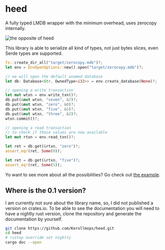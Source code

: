 # heed
A fully typed LMDB wrapper with the minimum overhead, uses zerocopy internally.

![the opposite of heed](https://thesaurus.plus/img/antonyms/153/heed.png)

This library is able to serialize all kind of types, not just bytes slices, even Serde types are supported.

```rust
fs::create_dir_all("target/zerocopy.mdb")?;
let env = EnvOpenOptions::new().open("target/zerocopy.mdb")?;

// we will open the default unamed database
let db: Database<Str, OwnedType<i32>> = env.create_database(None)?;

// opening a write transaction
let mut wtxn = env.write_txn()?;
db.put(&mut wtxn, "seven", &7)?;
db.put(&mut wtxn, "zero", &0)?;
db.put(&mut wtxn, "five", &5)?;
db.put(&mut wtxn, "three", &3)?;
wtxn.commit()?;

// opening a read transaction
// to check if those values are now available
let mut rtxn = env.read_txn()?;

let ret = db.get(&rtxn, "zero")?;
assert_eq!(ret, Some(0));

let ret = db.get(&rtxn, "five")?;
assert_eq!(ret, Some(5));
```

Yo want to see more about all the possibilities? Go check out [the example](examples/all-types.rs).

## Where is the 0.1 version?

I am currently not sure about the library name, so, I did not published a version on crates.io.
To be able to see the documentation you will need to have a nightly rust version, clone the repository and generate the documentation by yourself.

```bash
git clone https://github.com/Kerollmops/heed.git
cd heed
# rustup override set nighlty
cargo doc --open
```
